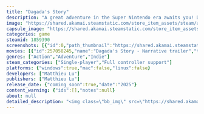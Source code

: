 ```yaml
---
title: "Dagada's Story"
description: "A great adventure in the Super Nintendo era awaits you! Dagada will explore a treacherous mountain and solve the mysterious puzzles of ancient ruins to find his way home. But the threat of a dangerous climate looms! Will you help him restore harmony to this once peaceful nature turned hostile?"
image: "https://shared.akamai.steamstatic.com/store_item_assets/steam/apps/1859390/header.jpg?t=1727239662"
capsule_image: "https://shared.akamai.steamstatic.com/store_item_assets/steam/apps/1859390/5d1ceec5c6479f7dc8714be4a0fc232e2629768a/capsule_231x87.jpg?t=1727239662"
categories: game
steamid: 1859390
screenshots: [{"id":0,"path_thumbnail":"https://shared.akamai.steamstatic.com/store_item_assets/steam/apps/1859390/ss_f7048aabf5fe9c69853db120415f1cccee560ed9.600x338.jpg?t=1727239662","path_full":"https://shared.akamai.steamstatic.com/store_item_assets/steam/apps/1859390/ss_f7048aabf5fe9c69853db120415f1cccee560ed9.1920x1080.jpg?t=1727239662"},{"id":1,"path_thumbnail":"https://shared.akamai.steamstatic.com/store_item_assets/steam/apps/1859390/ss_d7165fa5c0250e1e3fcf2815bd110e3c0d815bc0.600x338.jpg?t=1727239662","path_full":"https://shared.akamai.steamstatic.com/store_item_assets/steam/apps/1859390/ss_d7165fa5c0250e1e3fcf2815bd110e3c0d815bc0.1920x1080.jpg?t=1727239662"},{"id":2,"path_thumbnail":"https://shared.akamai.steamstatic.com/store_item_assets/steam/apps/1859390/ss_31e6c9f2fafaf18f6ed4ac4a73abbc848bd078fa.600x338.jpg?t=1727239662","path_full":"https://shared.akamai.steamstatic.com/store_item_assets/steam/apps/1859390/ss_31e6c9f2fafaf18f6ed4ac4a73abbc848bd078fa.1920x1080.jpg?t=1727239662"},{"id":3,"path_thumbnail":"https://shared.akamai.steamstatic.com/store_item_assets/steam/apps/1859390/ss_3f688edfc339726673abad2ee0934d765198863e.600x338.jpg?t=1727239662","path_full":"https://shared.akamai.steamstatic.com/store_item_assets/steam/apps/1859390/ss_3f688edfc339726673abad2ee0934d765198863e.1920x1080.jpg?t=1727239662"},{"id":4,"path_thumbnail":"https://shared.akamai.steamstatic.com/store_item_assets/steam/apps/1859390/ss_0fb3b9c416ce522a5135905a0755599b94d46481.600x338.jpg?t=1727239662","path_full":"https://shared.akamai.steamstatic.com/store_item_assets/steam/apps/1859390/ss_0fb3b9c416ce522a5135905a0755599b94d46481.1920x1080.jpg?t=1727239662"},{"id":5,"path_thumbnail":"https://shared.akamai.steamstatic.com/store_item_assets/steam/apps/1859390/ss_59054ca382b0b269b756dbc72689348a79f0ab77.600x338.jpg?t=1727239662","path_full":"https://shared.akamai.steamstatic.com/store_item_assets/steam/apps/1859390/ss_59054ca382b0b269b756dbc72689348a79f0ab77.1920x1080.jpg?t=1727239662"},{"id":6,"path_thumbnail":"https://shared.akamai.steamstatic.com/store_item_assets/steam/apps/1859390/ss_94e71dc06866488e595ab0265b6ec4b7a3822702.600x338.jpg?t=1727239662","path_full":"https://shared.akamai.steamstatic.com/store_item_assets/steam/apps/1859390/ss_94e71dc06866488e595ab0265b6ec4b7a3822702.1920x1080.jpg?t=1727239662"},{"id":7,"path_thumbnail":"https://shared.akamai.steamstatic.com/store_item_assets/steam/apps/1859390/ss_0185f89deab70ba57c730b84b4ec2756b3afc25b.600x338.jpg?t=1727239662","path_full":"https://shared.akamai.steamstatic.com/store_item_assets/steam/apps/1859390/ss_0185f89deab70ba57c730b84b4ec2756b3afc25b.1920x1080.jpg?t=1727239662"}]
movies: [{"id":257058245,"name":"Dagada's Story - Narrative trailer","thumbnail":"https://shared.akamai.steamstatic.com/store_item_assets/steam/apps/257058245/movie.293x165.jpg?t=1727239481","webm":{"480":"http://video.akamai.steamstatic.com/store_trailers/257058245/movie480_vp9.webm?t=1727239481","max":"http://video.akamai.steamstatic.com/store_trailers/257058245/movie_max_vp9.webm?t=1727239481"},"mp4":{"480":"http://video.akamai.steamstatic.com/store_trailers/257058245/movie480.mp4?t=1727239481","max":"http://video.akamai.steamstatic.com/store_trailers/257058245/movie_max.mp4?t=1727239481"},"highlight":true}]
genres: ["Action","Adventure","Indie"]
steam_categories: ["Single-player","Full controller support"]
platforms: {"windows":true,"mac":false,"linux":false}
developers: ["Matthieu Lu"]
publishers: ["Matthieu Lu"]
release_date: {"coming_soon":true,"date":"2025"}
content_warning: {"ids":[],"notes":null}
about: null
detailed_description: "<img class=\"bb_img\" src=\"https://shared.akamai.steamstatic.com/store_item_assets/steam/apps/1859390/extras/description_logo_682x312.png?t=1727239662\" /><br><br>Embark on an adventure inspired by the games of the Super Nintendo era!<br><br>Accidentally stranded on a planet with a hostile climate, Dagada awakens alone in a dark cave, guided by a strange voice showing him the way... An entire village comes to his aid, helping him repair his spaceship and return home. As he explores the mountain, Dagada uncovers the catastrophe threatening the village and must overcome challenges to protect his new friends.<br><br><img class=\"bb_img\" src=\"https://shared.akamai.steamstatic.com/store_item_assets/steam/apps/1859390/extras/dagada_gif_movement.gif?t=1727239662\" /><br><br><strong>Dagada</strong> can jump, climb, and push heavy objects to explore the mountain, while <strong>Naou</strong> can fly and use energy to activate mysterious stones. Together, they will explore dark caves and solve mysterious puzzles in ancient ruins to help Dagada return home. But the threat of a dangerous climate looms! Will you help them restore harmony to this once peaceful nature turned hostile?<br><br><img class=\"bb_img\" src=\"https://shared.akamai.steamstatic.com/store_item_assets/steam/apps/1859390/extras/dagada_gif_puzzle.gif?t=1727239662\" /><h2 class=\"bb_tag\">Features</h2><ul class=\"bb_ul\"><li>5 worlds to explore and a village to rest in<br></li><li>Alternate between 2 playable characters to solve puzzles<br></li><li>Collect the necessary parts to repair broken objects scattered throughout the world<br></li><li>A simple day and night system to explore locations in different ways<br></li><li>Side quests and secrets to uncover more about the characters and the game’s universe<br></li><li>Beautiful pixel-art graphics and animations<br></li><li>Explore the world at your own pace to create your own experience</li></ul><br><img class=\"bb_img\" src=\"https://shared.akamai.steamstatic.com/store_item_assets/steam/apps/1859390/extras/naou_movement-small.gif?t=1727239662\" />"
---
```


